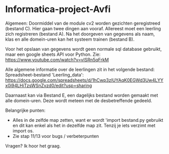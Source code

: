# Informatica-project-Avfi
Algemeen: 
Doormiddel van de module cv2 worden gezichten geregistreed (bestand C).
Hier gaan twee dingen aan vooraf. Allereest moet een leerling zich registreren (bestand A).
Na het doorgeven van gegevens als naam, klas en alle domein-uren kan het systeem trainen (bestand B).

Voor het opslaan van gegevens wordt geen normale sql database gebruikt, maar een google sheets API voor Python. 
Zie: https://www.youtube.com/watch?v=vISRn5qFrkM 

Alle algemene informatie over de leerlingen zit in het volgende bestand:
Spreadsheet-bestand 'Leerling_data': https://docs.google.com/spreadsheets/d/1hCwp3zlUYAqK0EGWd3Uw4LYYx0i94LHiTzsWSnZvzd0/edit?usp=sharing 

Daarnaast kan via Bestand E, een dagelijks bestand worden gemaakt met alle domein-uren. Deze wordt meteen met de desbetreffende gedeeld. 


Belangrijke punten:
- Alles in de zelfde map zetten, want er wordt 'import bestand.py gebruikt en dit kan enkel als het 
in dezelfde map zit. Tenzij je iets verzimt met import os.
- Zie stap 11/13 voor bugs / verbeterpunten


Vragen? Ik hoor het graag. 
